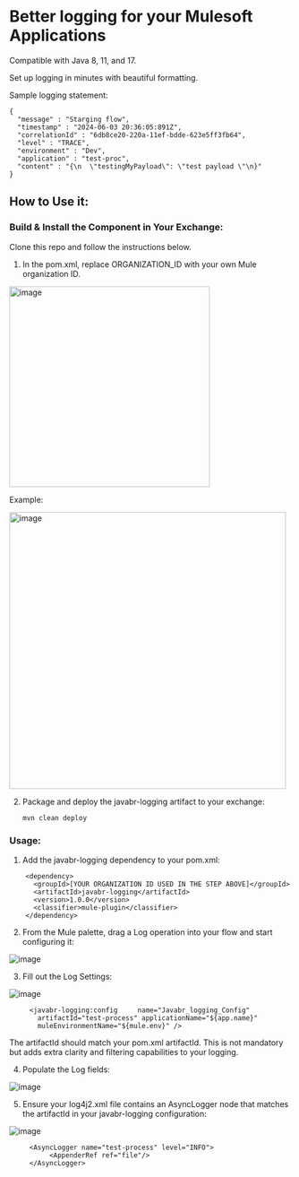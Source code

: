 # Better logging for your Mulesoft Applications 

Compatible with Java 8, 11, and 17.

Set up logging in minutes with beautiful formatting.

Sample logging statement:

```
{
  "message" : "Starging flow",
  "timestamp" : "2024-06-03 20:36:05:891Z",
  "correlationId" : "6db8ce20-220a-11ef-bdde-623e5ff3fb64",
  "level" : "TRACE",
  "environment" : "Dev",
  "application" : "test-proc",
  "content" : "{\n  \"testingMyPayload\": \"test payload \"\n}"
}
```

## How to Use it:

### Build & Install the Component in Your Exchange:

Clone this repo and follow the instructions below.

1. In the pom.xml, replace ORGANIZATION_ID with your own Mule organization ID.

<img width="358" alt="image" src="https://github.com/javabr/javabr-logging/assets/1243385/384febc6-7972-4c8b-b545-a25f2ba12003">

Example:

<img width="494" alt="image" src="https://github.com/javabr/javabr-logging/assets/1243385/41ec9ada-bb99-405b-8906-c2014d2b3d2e">
     

2. Package and deploy the javabr-logging artifact to your exchange:

   ```
   mvn clean deploy
   ```
   
### Usage:

1. Add the javabr-logging dependency to your pom.xml:

```
    <dependency>
      <groupId>[YOUR ORGANIZATION ID USED IN THE STEP ABOVE]</groupId>
      <artifactId>javabr-logging</artifactId>
      <version>1.0.0</version>
      <classifier>mule-plugin</classifier>
    </dependency>
```

2. From the Mule palette, drag a Log operation into your flow and start configuring it:


![image](https://github.com/javabr/javabr-logging/assets/1243385/16c3349f-6c63-4886-9c94-c02b78d5e0fe)


3. Fill out the Log Settings:

![image](https://github.com/javabr/javabr-logging/assets/1243385/c04810b6-ace6-4297-b360-a3572020c76d)


```
     <javabr-logging:config 	name="Javabr_logging_Config"
       artifactId="test-process" applicationName="${app.name}"
       muleEnvironmentName="${mule.env}" />
```

The artifactId should match your pom.xml artifactId. This is not mandatory but adds extra clarity and filtering capabilities to your logging.

4. Populate the Log fields:

![image](https://github.com/javabr/javabr-logging/assets/1243385/c51e2077-baf5-487b-bf3f-d453a3ee3f4c)

5. Ensure your log4j2.xml file contains an AsyncLogger node that matches the artifactId in your javabr-logging configuration:

![image](https://github.com/javabr/javabr-logging/assets/1243385/aeb1b714-67fd-43d2-b746-7b48eb22f1c6)


```
     <AsyncLogger name="test-process" level="INFO">
          <AppenderRef ref="file"/>
     </AsyncLogger>
```
